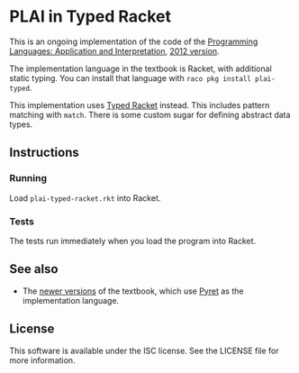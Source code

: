 # PLAI in Typed Racket

This is an ongoing implementation of the code of the
[Programming Languages: Application and Interpretation][plai],
[2012 version][].

The implementation language in the textbook is Racket, with additional
static typing. You can install that language with `raco pkg install
plai-typed`.

This implementation uses [Typed Racket][tr] instead. This includes
pattern matching with `match`. There is some custom sugar for defining
abstract data types.

[2012 version]: http://cs.brown.edu/courses/cs173/2012/book/

[plai]: https://en.wikipedia.org/wiki/Programming_Languages%3A_Application_and_Interpretation

[tr]: http://docs.racket-lang.org/ts-guide/index.html "Typed Racket Guide"

## Instructions

### Running

Load `plai-typed-racket.rkt` into Racket.

### Tests

The tests run immediately when you load the program into Racket.

## See also

- The [newer versions][new] of the textbook, which use [Pyret][pyret]
  as the implementation language.

[new]: http://papl.cs.brown.edu "Programming and Programming Languages"

[pyret]: http://www.pyret.org "Pyret"

## License

This software is available under the ISC license. See the LICENSE file
for more information.
